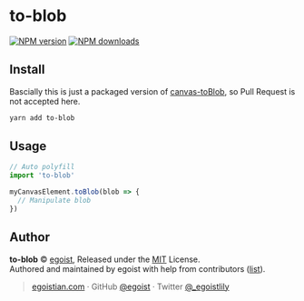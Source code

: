 # to-blob

[![NPM version](https://img.shields.io/npm/v/to-blob.svg?style=flat)](https://npmjs.com/package/to-blob) [![NPM downloads](https://img.shields.io/npm/dm/to-blob.svg?style=flat)](https://npmjs.com/package/to-blob)

## Install

Bascially this is just a packaged version of [canvas-toBlob](https://github.com/eligrey/canvas-toBlob.js), so Pull Request is not accepted here.

```bash
yarn add to-blob
```

## Usage

```js
// Auto polyfill
import 'to-blob'

myCanvasElement.toBlob(blob => {
  // Manipulate blob
})
```

## Author

**to-blob** © [egoist](https://github.com/egoist), Released under the [MIT](./LICENSE) License.<br>
Authored and maintained by egoist with help from contributors ([list](https://github.com/egoist/to-blob/contributors)).

> [egoistian.com](https://egoistian.com) · GitHub [@egoist](https://github.com/egoist) · Twitter [@_egoistlily](https://twitter.com/_egoistlily)
